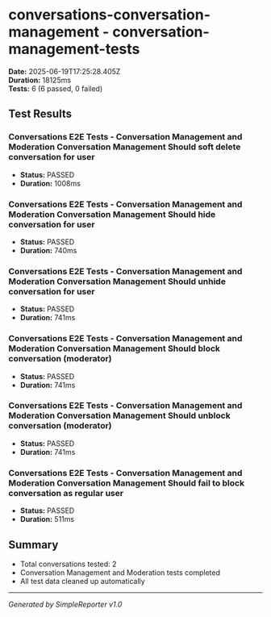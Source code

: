 # conversations-conversation-management - conversation-management-tests

**Date:** 2025-06-19T17:25:28.405Z  
**Duration:** 18125ms  
**Tests:** 6 (6 passed, 0 failed)

## Test Results


### Conversations E2E Tests - Conversation Management and Moderation Conversation Management Should soft delete conversation for user
- **Status:** PASSED
- **Duration:** 1008ms



### Conversations E2E Tests - Conversation Management and Moderation Conversation Management Should hide conversation for user
- **Status:** PASSED
- **Duration:** 740ms



### Conversations E2E Tests - Conversation Management and Moderation Conversation Management Should unhide conversation for user
- **Status:** PASSED
- **Duration:** 741ms



### Conversations E2E Tests - Conversation Management and Moderation Conversation Management Should block conversation (moderator)
- **Status:** PASSED
- **Duration:** 741ms



### Conversations E2E Tests - Conversation Management and Moderation Conversation Management Should unblock conversation (moderator)
- **Status:** PASSED
- **Duration:** 741ms



### Conversations E2E Tests - Conversation Management and Moderation Conversation Management Should fail to block conversation as regular user
- **Status:** PASSED
- **Duration:** 511ms



## Summary

- Total conversations tested: 2
- Conversation Management and Moderation tests completed
- All test data cleaned up automatically

---
*Generated by SimpleReporter v1.0*
